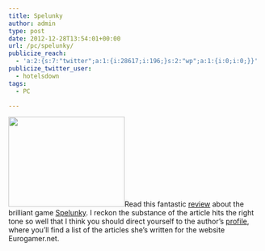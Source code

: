 ```yaml
---
title: Spelunky
author: admin
type: post
date: 2012-12-28T13:54:01+00:00
url: /pc/spelunky/
publicize_reach:
  - 'a:2:{s:7:"twitter";a:1:{i:28617;i:196;}s:2:"wp";a:1:{i:0;i:0;}}'
publicize_twitter_user:
  - hotelsdown
tags:
  - PC

---
```

<img class="alignleft" alt="" src="http://upload.wikimedia.org/wikipedia/en/5/5b/Spelunky.jpg" width="230" height="178" />Read this fantastic [review][1] about the brilliant game [Spelunky][2]. I reckon the substance of the article hits the right tone so well that I think you should direct yourself to the author&#8217;s [profile][3], where you&#8217;ll find a list of the articles she&#8217;s written for the website Eurogamer.net.

 [1]: http://www.eurogamer.net/articles/2012-12-20-games-of-2012-spelunky
 [2]: http://spelunkyworld.com/
 [3]: http://www.eurogamer.net/author/100
